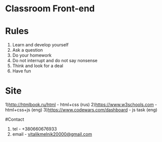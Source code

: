 # Classroom Front-end

# Rules

1) Learn and develop yourself
2) Ask a question
3) Do your homework
4) Do not interrupt and do not say nonsense
5) Think and look for a deal
6) Have fun



# Site

1)http://htmlbook.ru/html  - html+css (rus)
2)https://www.w3schools.com - html+css+js (eng)
3)https://www.codewars.com/dashboard  - js task (eng)

#Contact

1) tel - +380660676933
2) email - vitalikmelnik20000@gmail.com






